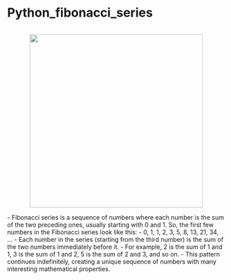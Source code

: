 # Python_fibonacci_series
<div class="separator" style="clear: both;">
  <a
    href="https://blogger.googleusercontent.com/img/b/R29vZ2xl/AVvXsEieoYexGvGxLeeC9ZXMCr1Bq8zhdcnFH5ahvJnvYSx2RmNxWDtOVUxbr5yxp4gFwJHaqt-O3MX9PNklRSbMOfXerujLPr-vR_nnGbdaHACoI9QEtrTgz7alXBNuU5R6WQ_BVuDOwNCxapalNT81fIHyz_vUm4Hpuhvir79yiFQFFVB9EBUDg-b3uDIpbi4/s1080/Fibonacci%20series.png"
    style="display: block; padding: 1em 0; text-align: center; "
    ><img
      alt=""
      border="0"
      width="400"
      data-original-height="566"
      data-original-width="1080"
      src="https://blogger.googleusercontent.com/img/b/R29vZ2xl/AVvXsEieoYexGvGxLeeC9ZXMCr1Bq8zhdcnFH5ahvJnvYSx2RmNxWDtOVUxbr5yxp4gFwJHaqt-O3MX9PNklRSbMOfXerujLPr-vR_nnGbdaHACoI9QEtrTgz7alXBNuU5R6WQ_BVuDOwNCxapalNT81fIHyz_vUm4Hpuhvir79yiFQFFVB9EBUDg-b3uDIpbi4/s400/Fibonacci%20series.png"
  /></a>
</div>
- Fibonacci series is a sequence of numbers where each number is the sum of the two preceding ones, usually starting with 0 and 1.
    So, the first few numbers in the Fibonacci series look like this:
- 0, 1, 1, 2, 3, 5, 8, 13, 21, 34, ...
- Each number in the series (starting from the third number) is the sum of the two numbers immediately before it. 
- For example, 2 is the sum of 1 and 1, 3 is the sum of 1 and 2, 5 is the sum of 2 and 3, and so on. 
- This pattern continues indefinitely, creating a unique sequence of numbers with many interesting mathematical properties.